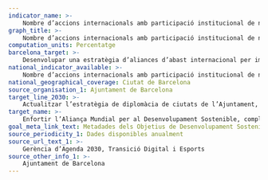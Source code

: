 ```yaml
---
indicator_name: >-
    Nombre d’accions internacionals amb participació institucional de nivell polític
graph_title: >-
    Nombre d’accions internacionals amb participació institucional de nivell polític
computation_units: Percentatge
barcelona_target: >-
    Desenvolupar una estratègia d’aliances d’abast internacional per impulsar la consecució dels objectius de l’Agenda 2030
national_indicator_available: >-
    Nombre d’accions internacionals amb participació institucional de nivell polític
national_geographical_coverage: Ciutat de Barcelona
source_organisation_1: Ajuntament de Barcelona
target_line_2030: >-
    Actualitzar l’estratègia de diplomàcia de ciutats de l’Ajuntament, maximitzant l’abast i la qualitat de les aliances per contribuir a la consecució dels Objectius de Desenvolupament Sostenible de l’Agenda 2030. Valor fita 2030: Pendent de determinar
target_name: >-
    Enfortir l’Aliança Mundial per al Desenvolupament Sostenible, complementada per aliances entre múltiples actors que mobilitzin i promoguin l’intercanvi de coneixements, expertesa, tecnologies i recursos financers, amb la finalitat de donar suport a l’assoliment dels Objectius de Desenvolupament Sostenible a tots els països, en particular als països en desenvolupament
goal_meta_link_text: Metadades dels Objetius de Desenvolupament Sostenible de les Nacions Unides (pdf 894kB)
source_periodicity_1: Dades disponibles anualment
source_url_text_1: >-
    Gerència d’Agenda 2030, Transició Digital i Esports
source_other_info_1: >-
    Ajuntament de Barcelona
---
```

